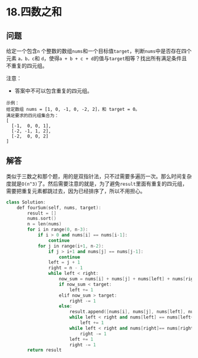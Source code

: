 # 18.四数之和

## 问题
给定一个包含`n` 个整数的数组`nums`和一个目标值`target`，判断`nums`中是否存在四个元素 `a，b，c`和 `d`，使得`a + b + c + d`的值与`target`相等？找出所有满足条件且不重复的四元组。


注意：
- 答案中不可以包含重复的四元组。

```
示例：
给定数组 nums = [1, 0, -1, 0, -2, 2]，和 target = 0。
满足要求的四元组集合为：
[
  [-1,  0, 0, 1],
  [-2, -1, 1, 2],
  [-2,  0, 0, 2]
]
```


## 解答
类似于三数之和那个题，用的是双指针法，只不过需要多遍历一次。那么时间复杂度就是`O(n^3)`了。然后需要注意的就是，为了避免`result`里面有重复的四元组，需要把重复元素都跳过去，因为已经排序了，所以不用担心。


```C++
class Solution:
    def fourSum(self, nums, target):
        result = []
        nums.sort()
        n = len(nums)
        for i in range(0, n-3):
            if i > 0 and nums[i] == nums[i-1]:
                continue
            for j in range(i+1, n-2):
                if j > i+1 and nums[j] == nums[j-1]:
                    continue
                left = j + 1
                right = n - 1
                while left < right:
                    now_sum = nums[i] + nums[j] + nums[left] + nums[right]
                    if now_sum < target:
                        left += 1
                    elif now_sum > target:
                        right -= 1
                    else:
                        result.append([nums[i], nums[j], nums[left], nums[right]])
                        while left < right and nums[left] == nums[left+1]:
                            left += 1
                        while left < right and nums[right]== nums[right-1]:
                            right -= 1
                        left += 1
                        right -= 1
        return result
```
